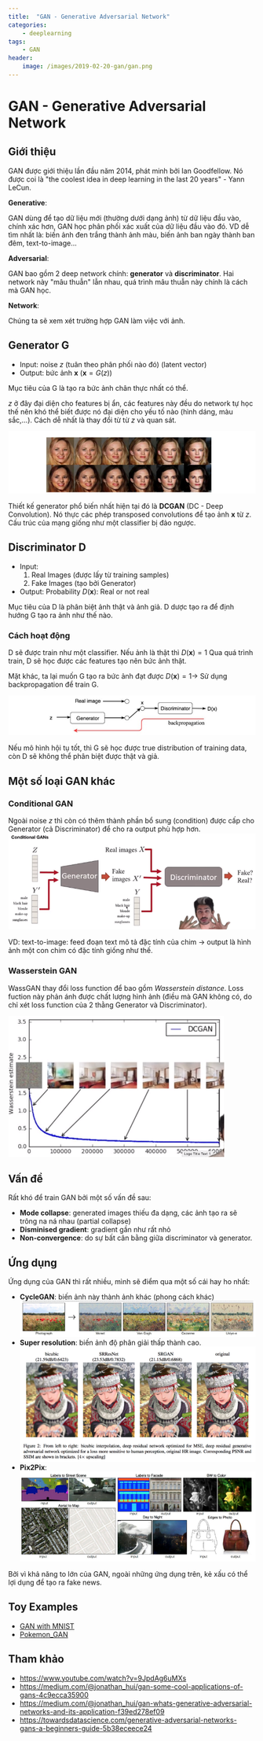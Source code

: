 ```yaml
---
title:  "GAN - Generative Adversarial Network"
categories: 
    - deeplearning
tags:
    - GAN
header:
    image: /images/2019-02-20-gan/gan.png
---
```


# GAN - Generative Adversarial Network

## Giới thiệu
GAN được giới thiệu lần đầu năm 2014, phát minh bởi Ian Goodfellow. Nó được coi là "the coolest idea in deep learning in the last 20 years" - Yann LeCun.


**Generative**:

GAN dùng để tạo dữ liệu mới (thường dưới dạng ảnh) từ dữ liệu đầu vào, chính xác hơn, GAN học phân phối xác xuất của dữ liệu đầu vào đó. VD dễ tìm nhất là: biến ảnh đen trắng thành ảnh màu, biến ảnh ban ngày thành ban đêm, text-to-image...

**Adversarial**:

GAN bao gồm 2 deep network chính: **generator** và **discriminator**. Hai network này "mâu thuẫn" lẫn nhau, quá trình mâu thuẫn này chính là cách mà GAN học.

**Network**:


Chúng ta sẽ xem xét trường hợp GAN làm việc với ảnh.

## Generator G
- Input: noise $z$ (tuân theo phân phối nào đó) (latent vector)
- Output: bức ảnh $\mathbf x\ (\mathbf x = G(z))$ 

Mục tiêu của G là tạo ra bức ảnh chân thực nhất có thể.

$z$ ở đây đại diện cho features bị ẩn, các features này đều do network tự học thế nên khó thể biết được nó đại diện cho yếu tố nào (hình dáng, màu sắc,...). Cách dễ nhất là thay đổi từ từ $z$ và quan sát.

![](/images/2019-02-20-gan/GAN_1.png)

Thiết kế generator phổ biến nhất hiện tại đó là **DCGAN** (DC - Deep Convolution). Nó thực các phép transposed convolutions để tạo ảnh $\mathbf x$ từ $z$. Cấu trúc của mạng giống như một classifier bị đảo ngược. 

## Discriminator D
- Input: 
    1. Real Images (được lấy từ training samples)
    2. Fake Images (tạo bởi Generator)
- Output:
    Probability $D(\mathbf x)$: Real or not real 
    
Mục tiêu của D là phân biệt ảnh thật và ảnh giả. D dược tạo ra để định hướng G tạo ra ảnh như thế nào. 

### Cách hoạt động
D sẽ được train như một classifier. Nếu ảnh là thật thì $D(\mathbf x) = 1$ Qua quá trình train, D sẽ học được các features tạo nên bức ảnh thật. 

Mặt khác, ta lại muốn G tạo ra bức ảnh đạt được $D(\mathbf x) = 1$-> Sử dụng backpropagation để train G.

![](/images/2019-02-20-gan/GAN_2.jpg)

Nếu mô hình hội tụ tốt, thì G sẽ học được true distribution of training data, còn D sẽ không thể phân biệt được thật và giả.

## Một số loại GAN khác

### Conditional GAN
Ngoài noise $z$ thì còn có thêm thành phần bổ sung (condition) được cấp cho Generator (cả Discriminator) để cho ra output phù hợp hơn.
![](/images/2019-02-20-gan/conditional_gan.png)

VD: text-to-image: feed đoạn text mô tả đặc tính của chim -> output là hình ảnh một con chim có đặc tính giống như thế.

### Wasserstein GAN
WassGAN thay đổi loss function để bao gồm *Wasserstein distance*. Loss fuction này phản ánh được chất lượng hình ảnh (điều mà GAN không có, do chỉ xét loss function của 2 thằng Generator và Discriminator).

![](/images/2019-02-20-gan/wassgan.png)

## Vấn đề
Rất khó để train GAN bởi một số vấn đề sau:
- **Mode collapse**: generated images thiếu đa dạng, các ảnh tạo ra sẽ trông na ná nhau (partial collapse)
- **Disminised gradient**: gradient gần như rất nhỏ
- **Non-convergence**: do sự bất cân bằng giữa discriminator và generator. 

## Ứng dụng
Ứng dụng của GAN thì rất nhiều, mình sẽ điểm qua một số cái hay ho nhất:
- **CycleGAN**: biến ảnh này thành ảnh khác (phong cách khác)
    ![](/images/2019-02-20-gan/cycle_gan.png)
- **Super resolution**: biến ảnh độ phân giải thấp thành cao.
    ![](/images/2019-02-20-gan/super_resolution.png)
- **Pix2Pix**:
    ![](/images/2019-02-20-gan/pix2pix.png)
    
Bởi vì khả năng to lớn của GAN, ngoài những ứng dụng trên, kẻ xấu có thể lợi dụng để tạo ra fake news.

## Toy Examples
- [GAN with MNIST](https://towardsdatascience.com/generative-adversarial-networks-gans-a-beginners-guide-5b38eceece24)
- [Pokemon_GAN](https://github.com/llSourcell/Pokemon_GAN)

## Tham khảo
- https://www.youtube.com/watch?v=9JpdAg6uMXs
- https://medium.com/@jonathan_hui/gan-some-cool-applications-of-gans-4c9ecca35900
- https://medium.com/@jonathan_hui/gan-whats-generative-adversarial-networks-and-its-application-f39ed278ef09
- https://towardsdatascience.com/generative-adversarial-networks-gans-a-beginners-guide-5b38eceece24

